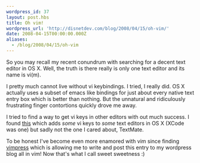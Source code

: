 ```yaml
---
wordpress_id: 37
layout: post.hbs
title: Oh vim!
wordpress_url: 'http://disnetdev.com/blog/2008/04/15/oh-vim/'
date: 2008-04-15T00:00:00.000Z
aliases:
  - /blog/2008/04/15/oh-vim
---
```

So you may recall my recent conundrum with searching for a decent text editor in OS X. Well, the truth is there really is only one text editor and its name is vi(m).

I pretty much cannot live without vi keybindings. I tried, I really did. OS X actually uses a subset of emacs like bindings for just about every native text entry box which is better than nothing. But the unnatural and ridiculously frustrating finger contortions quickly drove me away.

I tried to find a way to get vi keys in other editors with out much success. I found [this](http://www.corsofamily.net/jcorso/vi/ "Vi Input Manager") which adds _some_ vi keys to _some_ text editors in OS X (XCode was one) but sadly not the one I cared about, TextMate.

To be honest I've become even more enamored with vim since finding [vimpress](http://friggeri.net/blog/2007/07/13/vimpress "Vimpress") which is allowing me to write and post this entry to my wordpress blog all in vim! Now that's what I call sweet sweetness :)
